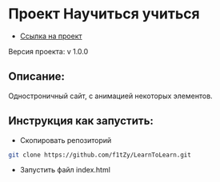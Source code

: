 # Проект Научиться учиться

* [Ссылка на проект](https://f1tzy.github.io/LearnToLearn/)

Версия проекта: v 1.0.0

## Описание:
Одностроничный сайт, с анимацией некоторых элементов.

## Инструкция как запустить:
* Скопировать репозиторий 
```sh
git clone https://github.com/f1tZy/LearnToLearn.git
```
* Запустить файл index.html
```
